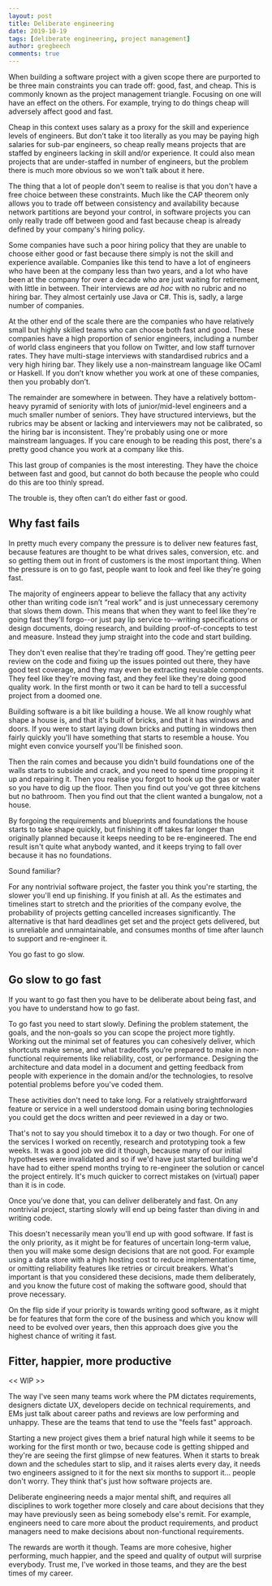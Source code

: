 ```yaml
---
layout: post
title: Deliberate engineering
date: 2019-10-19
tags: [deliberate engineering, project management]
author: gregbeech
comments: true
---
```


When building a software project with a given scope there are purported to be three main constraints you can trade off: good, fast, and cheap. This is commonly known as the project management triangle. Focusing on one will have an effect on the others. For example, trying to do things cheap will adversely affect good and fast.

Cheap in this context uses salary as a proxy for the skill and experience levels of engineers. But don’t take it too literally as you may be paying high salaries for sub-par engineers, so cheap really means projects that are staffed by engineers lacking in skill and/or experience. It could also mean projects that are under-staffed in number of engineers, but the problem there is much more obvious so we won't talk about it here.

The thing that a lot of people don't seem to realise is that you don't have a free choice between these constraints. Much like the CAP theorem only allows you to trade off between consistency and availability because network partitions are beyond your control, in software projects you can only really trade off between good and fast because cheap is already defined by your company's hiring policy.

Some companies have such a poor hiring policy that they are unable to choose either good or fast because there simply is not the skill and experience available. Companies like this tend to have a lot of engineers who have been at the company less than two years, and a lot who have been at the company for over a decade who are just waiting for retirement, with little in between. Their interviews are _ad hoc_ with no rubric and no hiring bar. They almost certainly use Java or C#. This is, sadly, a large number of companies.

At the other end of the scale there are the companies who have relatively small but highly skilled teams who can choose both fast and good. These companies have a high proportion of senior engineers, including a number of world class engineers that you follow on Twitter, and low staff turnover rates. They have multi-stage interviews with standardised rubrics and a very high hiring bar. They likely use a non-mainstream language like OCaml or Haskell. If you don’t know whether you work at one of these companies, then you probably don’t.

The remainder are somewhere in between. They have a relatively bottom-heavy pyramid of seniority with lots of junior/mid-level engineers and a much smaller number of seniors. They have structured interviews, but the rubrics may be absent or lacking and interviewers may not be calibrated, so the hiring bar is inconsistent. They're probably using one or more mainstream languages. If you care enough to be reading this post, there's a pretty good chance you work at a company like this.

This last group of companies is the most interesting. They have the choice between fast and good, but cannot do both because the people who could do this are too thinly spread.

The trouble is, they often can’t do either fast or good.

## Why fast fails

In pretty much every company the pressure is to deliver new features fast, because features are thought to be what drives sales, conversion, etc. and so getting them out in front of customers is the most important thing. When the pressure is on to go fast, people want to look and feel like they're going fast.

The majority of engineers appear to believe the fallacy that any activity other than writing code isn’t “real work” and is just unnecessary ceremony that slows them down. This means that when they want to feel like they're going fast they'll forgo--or just pay lip service to--writing specifications or design documents, doing research, and building proof-of-concepts to test and measure. Instead they jump straight into the code and start building.

They don't even realise that they're trading off good. They're getting peer review on the code and fixing up the issues pointed out there, they have good test coverage, and they may even be extracting reusable components. They feel like they're moving fast, and they feel like they're doing good quality work. In the first month or two it can be hard to tell a successful project from a doomed one.

Building software is a bit like building a house. We all know roughly what shape a house is, and that it's built of bricks, and that it has windows and doors. If you were to start laying down bricks and putting in windows then fairly quickly you'll have something that starts to resemble a house. You might even convice yourself you'll be finished soon.

Then the rain comes and because you didn't build foundations one of the walls starts to subside and crack, and you need to spend time propping it up and repairing it. Then you realise you forgot to hook up the gas or water so you have to dig up the floor. Then you find out you've got three kitchens but no bathroom. Then you find out that the client wanted a bungalow, not a house.

By forgoing the requirements and blueprints and foundations the house starts to take shape quickly, but finishing it off takes far longer than originally planned because it keeps needing to be re-engineered. The end result isn't quite what anybody wanted, and it keeps trying to fall over because it has no foundations.

Sound familiar?

For any nontrivial software project, the faster you think you're starting, the slower you'll end up finishing. If you finish at all. As the estimates and timelines start to stretch and the priorities of the company evolve, the probability of projects getting cancelled increases significantly. The alternative is that hard deadlines get set and the project gets delivered, but is unreliable and unmaintainable, and consumes months of time after launch to support and re-engineer it.

You go fast to go slow.

## Go slow to go fast

If you want to go fast then you have to be deliberate about being fast, and you have to understand how to go fast.

To go fast you need to start slowly. Defining the problem statement, the goals, and the non-goals so you can scope the project more tightly. Working out the minimal set of features you can cohesively deliver, which shortcuts make sense, and what tradeoffs you’re prepared to make in non-functional requirements like reliability, cost, or performance. Designing the architecture and data model in a document and getting feedback from people with experience in the domain and/or the technologies, to resolve potential problems before you've coded them.

These activities don't need to take long. For a relatively straightforward feature or service in a well understood domain using boring technologies you could get the docs written and peer reviewed in a day or two.

That's not to say you should timebox it to a day or two though. For one of the services I worked on recently, research and prototyping took a few weeks. It was a good job we did it though, because many of our initial hypotheses were invalidated and so if we'd have just started building we'd have had to either spend months trying to re-engineer the solution or cancel the project entirely. It's much quicker to correct mistakes on (virtual) paper than it is in code.

Once you’ve done that, you can deliver deliberately and fast. On any nontrivial project, starting slowly will end up being faster than diving in and writing code.

This doesn't necessarily mean you'll end up with good software. If fast is the only priority, as it might be for features of uncertain long-term value, then you will make some design decisions that are not good. For example using a data store with a high hosting cost to reduce implementation time, or omitting reliability features like retries or circuit breakers. What's important is that you considered these decisions, made them deliberately, and you know the future cost of making the software good, should that prove necessary.

On the flip side if your priority is towards writing good software, as it might be for features that form the core of the business and which you know will need to be evolved over years, then this approach does give you the highest chance of writing it fast.

## Fitter, happier, more productive

<< WIP >>

The way I've seen many teams work where the PM dictates requirements, designers dictate UX, developers decide on technical requirements, and EMs just talk about career paths and reviews are low performing and unhappy. These are the teams that tend to use the "feels fast" approach.

Starting a new project gives them a brief natural high while it seems to be working for the first month or two, because code is getting shipped and they're are seeing the first glimpse of new features. When it starts to break down and the schedules start to slip, and it raises alerts every day, it needs two engineers assigned to it for the next six months to support it... people don't worry. They think that's just how software projects are.

Deliberate engineering needs a major mental shift, and requires all disciplines to work together more closely and care about decisions that they may have previously seen as being somebody else's remit. For example, engineers need to care more about the product requirements, and product managers need to make decisions about non-functional requirements.

The rewards are worth it though. Teams are more cohesive, higher performing, much happier, and the speed and quality of output will surprise everybody. Trust me, I've worked in those teams, and they are the best times of my career.

